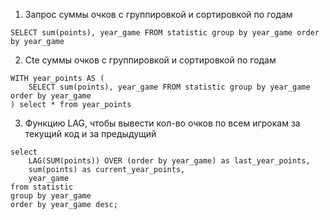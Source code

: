 1) Запрос суммы очков с группировкой и сортировкой по годам
```
SELECT sum(points), year_game FROM statistic group by year_game order by year_game
```
2) Cte суммы очков с группировкой и сортировкой по годам
```
WITH year_points AS (
    SELECT sum(points), year_game FROM statistic group by year_game order by year_game
) select * from year_points
```
3) Функцию LAG, чтобы вывести кол-во очков по всем игрокам за текущий код и за предыдущий
```
select
    LAG(SUM(points)) OVER (order by year_game) as last_year_points,
    sum(points) as current_year_points,
    year_game
from statistic
group by year_game
order by year_game desc;
```